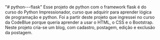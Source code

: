 "# python---flask" 
Esse projeto de python com o framework flask é do curso do Python Impressionador, curso que adquirir para aprender lógica de programação e python.
Foi a partir deste projeto que ingressei no curso da CodeBlue porque queria aprender a usar o HTML, o CSS e o Bootstrap.
Neste projeto cria-se um blog, com cadastro, postagem, edição e exclusão da postagem.
